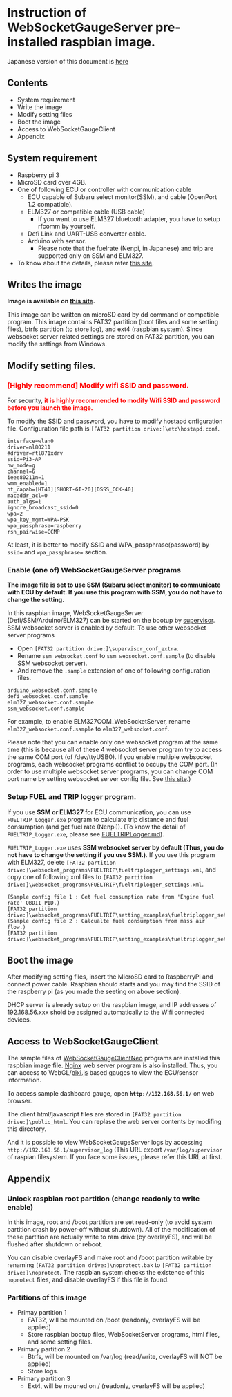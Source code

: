Instruction of WebSocketGaugeServer pre-installed raspbian image.
===

Japanese version of this document is [here](./RasobianImageSetup.ja.md)

## Contents
- System requirement
- Write the image
- Modify setting files
- Boot the image
- Access to WebSocketGaugeClient
- Appendix

## System requirement
- Raspberry pi 3
- MicroSD card over 4GB.
- One of following ECU or controller with communication cable
	- ECU capable of Subaru select monitor(SSM), and cable (OpenPort 1.2 compatible).
	- ELM327 or compatible cable (USB cable)
		- If you want to use ELM327 bluetooth adapter, you have to setup rfcomm by yourself.
    - Defi Link and UART-USB converter cable.
    - Arduino with sensor.
    	- Please note that the fuelrate (Nenpi, in Japanese) and trip are supported only on SSM and ELM327.
- To know about the details, please refer [this site](https://github.com/sugiuraii/WebSocketGaugeServer).

## Writes the image
**Image is available on [this site](https://1drv.ms/f/s!ABvK9JwSE9xVkkc).**

This image can be written on microSD card by dd command or compatible program.
This image contains FAT32 partition (boot files and some setting files), btrfs partition (to store log), and ext4 (raspbian system).
Since websocket server related settings are stored on FAT32 partition, you can modify the settings from Windows.

## Modify setting files.
### <font color="red">[Highly recommend] Modify wifi SSID and password.</font>
For security, <font color="red">**it is highly recommended to modify Wifi SSID and password before you launch the image.**</font>

To modify the SSID and password, you have to modify hostapd cnfiguration file.
Configuration file path is ``[FAT32 partition drive:]\etc\hostapd.conf``.

```
interface=wlan0
driver=nl80211
#driver=rtl871xdrv
ssid=Pi3-AP
hw_mode=g
channel=6
ieee80211n=1
wmm_enabled=1
ht_capab=[HT40][SHORT-GI-20][DSSS_CCK-40]
macaddr_acl=0
auth_algs=1
ignore_broadcast_ssid=0
wpa=2
wpa_key_mgmt=WPA-PSK
wpa_passphrase=raspberry
rsn_pairwise=CCMP
```
At least, it is better to modify SSID and WPA_passphrase(password) by ```ssid=``` and ```wpa_passphrase=``` section.

### Enable (one of) WebSocketGaugeServer programs
**The image file is set to use SSM (Subaru select monitor) to communicate with ECU by default. If you use this program with SSM, you do not have to change the setting.**

In this raspbian image, WebSocketGaugeServer (Defi/SSM/Arduino/ELM327) can be started on the bootup by [supervisor](http://supervisord.org/).
SSM websocket server is enabled by default.
To use other websocket server programs
* Open ``[FAT32 partition drive:]\supervisor_conf_extra``.
* Rename ``ssm_websocket.conf`` to ``ssm_websocket.conf.sample`` (to disable SSM websocket server).
* And remove the ``.sample`` extension of one of following configuration files.
```
arduino_websocket.conf.sample
defi_websocket.conf.sample
elm327_websocket.conf.sample
ssm_websocket.conf.sample
```
For example, to enable ELM327COM_WebSocketServer, rename ``elm327_websocket.conf.sample`` to ``elm327_websocket.conf``.

Please note that you can enable only one websocket program at the same time (this is because all of these 4 websocket server program try to access the same COM port (of /dev/ttyUSB0). If you enable multiple websocket programs, each websocket programs conflict to occupy the COM port. (In order to use multiple websocket server programs, you can change COM port name by setting websocket server config file. See  [this site](https://github.com/sugiuraii/WebSocketGaugeServer).)

### Setup FUEL and TRIP logger program.
If you use **SSM or ELM327** for ECU communication, you can use ``FUELTRIP_Logger.exe`` program to calculate trip distance and fuel consumption (and get fuel rate (Nenpi)). (To know the detail of ``FUELTRIP_Logger.exe``, please see [FUELTRIPLogger.md](./FUELTRIPLogger.md)).

``FUELTRIP_Logger.exe`` uses **SSM websocket server by default (Thus, you do not have to change the setting if you use SSM.)**. If you use this program with ELM327, delete ``[FAT32 partition drive:]\websocket_programs\FUELTRIP\fueltriplogger_settings.xml``, and copy one of following xml files to ``[FAT32 partition drive:]\websocket_programs\FUELTRIP\fueltriplogger_settings.xml``.
```
(Sample config file 1 : Get fuel consumption rate from 'Engine fuel rate' OBDII PID.)
[FAT32 partition drive:]\websocket_programs\FUELTRIP\setting_examples\fueltriplogger_settings.ELM327.FUELRate.Sample.xml
(Sample config file 2 : Calcualte fuel consumption from mass air flow.)
[FAT32 partition drive:]\websocket_programs\FUELTRIP\setting_examples\fueltriplogger_settings.ELM327.MAF.Sample.xml
```

## Boot the image
After modifying setting files, insert the MicroSD card to RaspberryPi and connect power cable. Raspbian should starts and you may find the SSID of the raspberry pi (as you made the seeting on above section).

DHCP server is already setup on the raspbian image, and IP addresses of 192.168.56.xxx shold be assigned automatically to the Wifi connected devices.

## Access to WebSocketGaugeClient
The sample files of [WebSocketGaugeClientNeo](https://github.com/sugiuraii/WebSocketGaugeClientNeo) programs are installed this raspbian image file. [Nginx](https://nginx.org/) web server program is also installed. Thus, you can access to WebGL/[pixi.js](http://www.pixijs.com/) based gauges to view the ECU/sensor information.

To access sample dashboard gauge, open **``http://192.168.56.1/``** on web browser.

The client html/javascript files are stored in ``[FAT32 partition drive:]\public_html``. You can replase the web server contents by modifing this directory.

And it is possible to view WebSocketGaugeServer logs by accessing ``http://192.168.56.1/supervisor_log`` (This URL export ``/var/log/supervisor`` of raspian filesystem. If you face some issues, please refer this URL at first.

## Appendix
### Unlock raspbian root partition (change readonly to write enable)
In this image, root and /boot partition are set read-only (to avoid system partition crash by power-off without shutdown). All of the modification of these partition are actually write to ram drive (by overlayFS), and will be flushed after shutdown or reboot.

You can disable overlayFS and make root and /boot partition writable by renaming ``[FAT32 partition drive:]\noprotect.bak`` to ``[FAT32 partition drive:]\noprotect``. The raspbian system checks the existence of this ``noprotect`` files, and disable overlayFS if this file is found.

### Partitions of this image
- Primay partition 1
	- FAT32, will be mounted on /boot (readonly, overlayFS will be applied)
	- Store raspbian bootup files, WebSocketServer programs, html files, and some setting files.
- Primary partition 2
	- Btrfs, will be mounted on /var/log (read/write, overlayFS will NOT be applied)
	- Store logs.
- Primary partition 3
	- Ext4, will be mouned on / (readonly, overlayFS will be applied)
